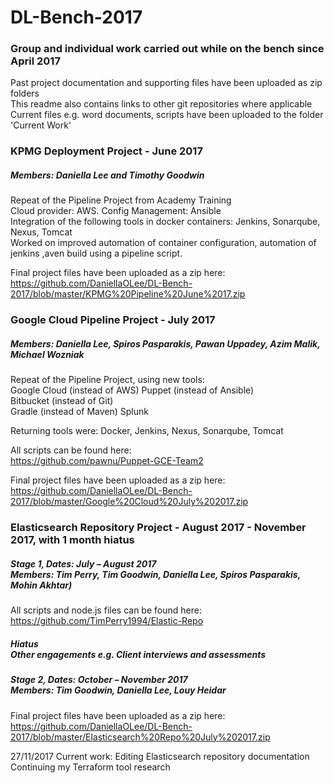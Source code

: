 # DL-Bench-2017
### Group and individual work carried out while on the bench since April 2017

Past project documentation and supporting files have been uploaded as zip folders
<br> This readme also contains links to other git repositories where applicable
<br> Current files e.g. word documents, scripts have been uploaded to the folder 'Current Work'

### KPMG Deployment Project - June 2017
##### Members: Daniella Lee and Timothy Goodwin

Repeat of the Pipeline Project from Academy Training
<br> Cloud provider: AWS. Config Management: Ansible
<br> Integration of the following tools in docker containers: Jenkins, Sonarqube, Nexus, Tomcat
<br> Worked on improved automation of container configuration, automation of jenkins ,aven build using a pipeline script.

Final project files have been uploaded as a zip here:
<br>https://github.com/DaniellaOLee/DL-Bench-2017/blob/master/KPMG%20Pipeline%20June%2017.zip

### Google Cloud Pipeline Project - July 2017
##### Members: Daniella Lee, Spiros Pasparakis, Pawan Uppadey, Azim Malik, Michael Wozniak

Repeat of the Pipeline Project, using new tools:
<br>Google Cloud (instead of AWS) Puppet (instead of Ansible)
<br>Bitbucket (instead of Git)
<br>Gradle (instead of Maven) Splunk

Returning tools were: Docker, Jenkins, Nexus, Sonarqube, Tomcat

All scripts can be found here:
<br>https://github.com/pawnu/Puppet-GCE-Team2

Final project files have been uploaded as a zip here:
<br>https://github.com/DaniellaOLee/DL-Bench-2017/blob/master/Google%20Cloud%20July%202017.zip

### Elasticsearch Repository Project - August 2017 - November 2017, with 1 month hiatus

##### Stage 1, Dates: July – August 2017 <br>Members: Tim Perry, Tim Goodwin, Daniella Lee, Spiros Pasparakis, Mohin Akhtar)

All scripts and node.js files can be found here:
<br>https://github.com/TimPerry1994/Elastic-Repo

##### Hiatus <br>Other engagements e.g. Client interviews and assessments

##### Stage 2, Dates: October – November 2017 <br>Members: Tim Goodwin, Daniella Lee, Louy Heidar

Final project files have been uploaded as a zip here:
<br>https://github.com/DaniellaOLee/DL-Bench-2017/blob/master/Elasticsearch%20Repo%20July%202017.zip


27/11/2017
Current work:
Editing Elasticsearch repository documentation
Continuing my Terraform tool research
